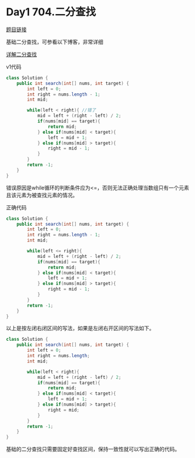 # Day1 704.二分查找

[题目链接](https://leetcode.cn/problems/binary-search/)

基础二分查找，可参看以下博客，非常详细

[详解二分查找](https://www.cnblogs.com/kyoner/p/11080078.html)

v1代码
```java
class Solution {
    public int search(int[] nums, int target) {
        int left = 0;
        int right = nums.length - 1;
        int mid;

        while(left < right){ //错了
            mid = left + (right - left) / 2;
            if(nums[mid] == target){
                return mid;
            } else if(nums[mid] < target){
                left = mid + 1;
            } else if(nums[mid] > target){
                right = mid - 1;
            }
        }
        return -1;
    }
}
```

错误原因是while循环的判断条件应为<=，否则无法正确处理当数组只有一个元素且该元素为被查找元素的情况。

正确代码
```java
class Solution {
    public int search(int[] nums, int target) {
        int left = 0;
        int right = nums.length - 1;
        int mid;

        while(left <= right){
            mid = left + (right - left) / 2;
            if(nums[mid] == target){
                return mid;
            } else if(nums[mid] < target){
                left = mid + 1;
            } else if(nums[mid] > target){
                right = mid - 1;
            }
        }
        return -1;
    }
}
```

以上是按左闭右闭区间的写法，如果是左闭右开区间的写法如下。

```java
class Solution {
    public int search(int[] nums, int target) {
        int left = 0;
        int right = nums.length;
        int mid;

        while(left < right){
            mid = left + (right - left) / 2;
            if(nums[mid] == target){
                return mid;
            } else if(nums[mid] < target){
                left = mid + 1;
            } else if(nums[mid] > target){
                right = mid;
            }
        }
        return -1;
    }
}
```

基础的二分查找只需要固定好查找区间，保持一致性就可以写出正确的代码。